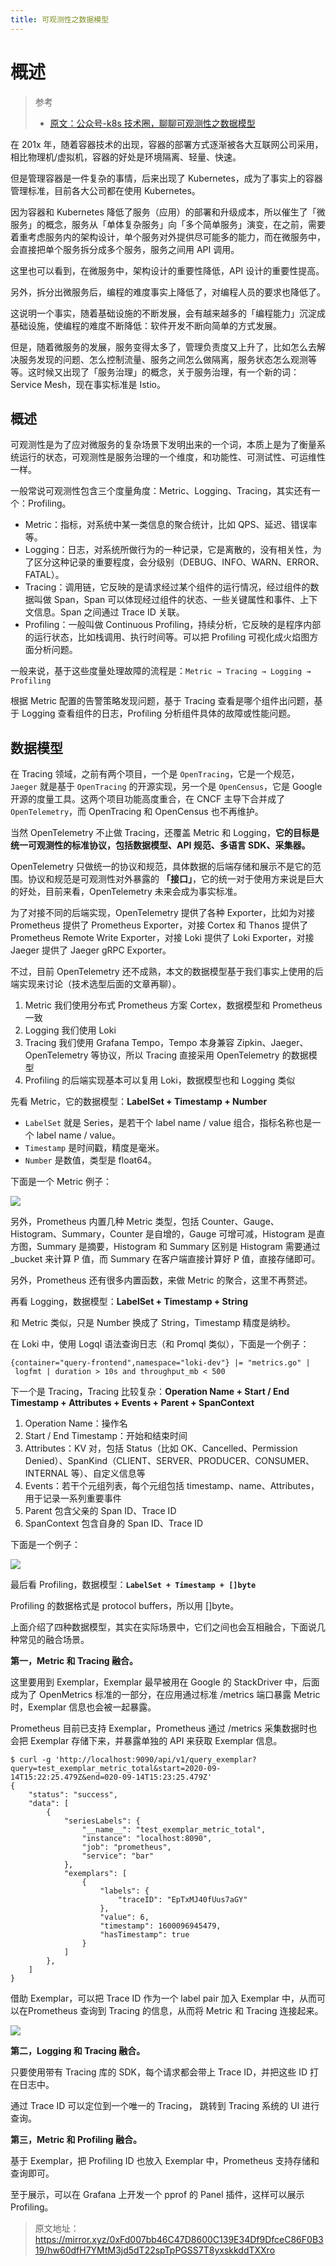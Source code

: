 ```yaml
---
title: 可观测性之数据模型
---
```


# 概述

> 参考
>
> - [原文：公众号-k8s 技术圈，聊聊可观测性之数据模型](https://mp.weixin.qq.com/s/K11XBQlPJIxFGmsC39_lNQ)

在 201x 年，随着容器技术的出现，容器的部署方式逐渐被各大互联网公司采用，相比物理机/虚拟机，容器的好处是环境隔离、轻量、快速。

但是管理容器是一件复杂的事情，后来出现了 Kubernetes，成为了事实上的容器管理标准，目前各大公司都在使用 Kubernetes。

因为容器和 Kubernetes 降低了服务（应用）的部署和升级成本，所以催生了「微服务」的概念，服务从「单体复杂服务」向「多个简单服务」演变，在之前，需要着重考虑服务内的架构设计，单个服务对外提供尽可能多的能力，而在微服务中，会直接把单个服务拆分成多个服务，服务之间用 API 调用。

这里也可以看到，在微服务中，架构设计的重要性降低，API 设计的重要性提高。

另外，拆分出微服务后，编程的难度事实上降低了，对编程人员的要求也降低了。

这说明一个事实，随着基础设施的不断发展，会有越来越多的「编程能力」沉淀成基础设施，使编程的难度不断降低：软件开发不断向简单的方式发展。

但是，随着微服务的发展，服务变得太多了，管理负责度又上升了，比如怎么去解决服务发现的问题、怎么控制流量、服务之间怎么做隔离，服务状态怎么观测等等。这时候又出现了「服务治理」的概念，关于服务治理，有一个新的词：Service Mesh，现在事实标准是 Istio。

概述
--

可观测性是为了应对微服务的复杂场景下发明出来的一个词，本质上是为了衡量系统运行的状态，可观测性是服务治理的一个维度，和功能性、可测试性、可运维性一样。

一般常说可观测性包含三个度量角度：Metric、Logging、Tracing，其实还有一个：Profiling。

*   Metric：指标，对系统中某一类信息的聚合统计，比如 QPS、延迟、错误率等。
*   Logging：日志，对系统所做行为的一种记录，它是离散的，没有相关性，为了区分这种记录的重要程度，会分级别（DEBUG、INFO、WARN、ERROR、FATAL）。
*   Tracing：调用链，它反映的是请求经过某个组件的运行情况，经过组件的数据叫做 Span，Span 可以体现经过组件的状态、一些关键属性和事件、上下文信息。Span 之间通过 Trace ID 关联。
*   Profiling：一般叫做 Continuous Profiling，持续分析，它反映的是程序内部的运行状态，比如栈调用、执行时间等。可以把 Profiling 可视化成火焰图方面分析问题。

一般来说，基于这些度量处理故障的流程是：`Metric → Tracing → Logging → Profiling`

根据 Metric 配置的告警策略发现问题，基于 Tracing 查看是哪个组件出问题，基于 Logging 查看组件的日志，Profiling 分析组件具体的故障或性能问题。

数据模型
----

在 Tracing 领域，之前有两个项目，一个是 `OpenTracing`，它是一个规范，`Jaeger` 就是基于 `OpenTracing` 的开源实现，另一个是 `OpenCensus`，它是 Google 开源的度量工具。这两个项目功能高度重合，在 CNCF 主导下合并成了 `OpenTelemetry`，而 OpenTracing 和 OpenCensus 也不再维护。

当然 OpenTelemetry 不止做 Tracing，还覆盖 Metric 和 Logging，**它的目标是统一可观测性的标准协议，包括数据模型、API 规范、多语言 SDK、采集器。** 

OpenTelemetry 只做统一的协议和规范，具体数据的后端存储和展示不是它的范围。协议和规范是可观测性对外暴露的 **「接口」**，它的统一对于使用方来说是巨大的好处，目前来看，OpenTelemetry 未来会成为事实标准。

为了对接不同的后端实现，OpenTelemetry 提供了各种 Exporter，比如为对接 Prometheus 提供了 Prometheus Exporter，对接 Cortex 和 Thanos 提供了 Prometheus Remote Write Exporter，对接 Loki 提供了 Loki Exporter，对接 Jaeger 提供了 Jaeger gRPC Exporter。

不过，目前 OpenTelemetry 还不成熟，本文的数据模型基于我们事实上使用的后端实现来讨论（技术选型后面的文章再聊）。

1.  Metric 我们使用分布式 Prometheus 方案 Cortex，数据模型和 Prometheus 一致
2.  Logging 我们使用 Loki
3.  Tracing 我们使用 Grafana Tempo，Tempo 本身兼容 Zipkin、Jaeger、OpenTelemetry 等协议，所以 Tracing 直接采用 OpenTelemetry 的数据模型
4.  Profiling 的后端实现基本可以复用 Loki，数据模型也和 Logging 类似

先看 Metric，它的数据模型：**LabelSet + Timestamp + Number**

*   `LabelSet` 就是 Series，是若干个 label name / value 组合，指标名称也是一个 label name / value。
*   `Timestamp` 是时间戳，精度是毫米。
*   `Number` 是数值，类型是 float64。

下面是一个 Metric 例子：

![](https://mmbiz.qpic.cn/mmbiz_png/z9BgVMEm7Yvw05DYUSiaYDHL1pBYyibCnlicm4aVq2QYvUhxgmicAwSjibdBHKctyia3sKBFsCjETj4ic3q18O0I2Lk0g/640?wx_fmt=png)

另外，Prometheus 内置几种 Metric 类型，包括 Counter、Gauge、Histogram、Summary，Counter 是自增的，Gauge 可增可减，Histogram 是直方图，Summary 是摘要，Histogram 和 Summary 区别是 Histogram 需要通过 \_bucket 来计算 P 值，而 Summary 在客户端直接计算好 P 值，直接存储即可。

另外，Prometheus 还有很多内置函数，来做 Metric 的聚合，这里不再赘述。

再看 Logging，数据模型：**LabelSet + Timestamp + String**

和 Metric 类似，只是 Number 换成了 String，Timestamp 精度是纳秒。

在 Loki 中，使用 Logql 语法查询日志（和 Promql 类似），下面是一个例子：

`{container="query-frontend",namespace="loki-dev"} |= "metrics.go" | logfmt | duration > 10s and throughput_mb < 500`

下一个是 Tracing，Tracing 比较复杂：**Operation Name + Start / End Timestamp + Attributes + Events + Parent + SpanContext**

1.  Operation Name：操作名
2.  Start / End Timestamp：开始和结束时间
3.  Attributes：KV 对，包括 Status（比如 OK、Cancelled、Permission Denied）、SpanKind（CLIENT、SERVER、PRODUCER、CONSUMER、INTERNAL 等）、自定义信息等
4.  Events：若干个元组列表，每个元组包括 timestamp、name、Attributes，用于记录一系列重要事件
5.  Parent 包含父亲的 Span ID、Trace ID
6.  SpanContext 包含自身的 Span ID、Trace ID

下面是一个例子：

![](https://mmbiz.qpic.cn/mmbiz_png/z9BgVMEm7Yvw05DYUSiaYDHL1pBYyibCnlQ6niaF4icDhIoTABudXN4D70YIgd9OCYdUgKaiciaVR1T7q7iaoSicJTiaJKg/640?wx_fmt=png)

最后看 Profiling，数据模型：**`LabelSet + Timestamp + []byte`**

Profiling 的数据格式是 protocol buffers，所以用 \[\]byte。

上面介绍了四种数据模型，其实在实际场景中，它们之间也会互相融合，下面说几种常见的融合场景。

**第一，Metric 和 Tracing 融合。** 

这里要用到 Exemplar，Exemplar 最早被用在 Google 的 StackDriver 中，后面成为了 OpenMetrics 标准的一部分，在应用通过标准 /metrics 端口暴露 Metric 时，Exemplar 信息也会被一起暴露。

Prometheus 目前已支持 Exemplar，Prometheus 通过 /metrics 采集数据时也会把 Exemplar 存储下来，并暴露单独的 API 来获取 Exemplar 信息。

```
$ curl -g 'http://localhost:9090/api/v1/query_exemplar?query=test_exemplar_metric_total&start=2020-09-14T15:22:25.479Z&end=020-09-14T15:23:25.479Z'  
{  
    "status": "success",  
    "data": [  
        {  
            "seriesLabels": {  
                "__name__": "test_exemplar_metric_total",  
                "instance": "localhost:8090",  
                "job": "prometheus",  
                "service": "bar"  
            },  
            "exemplars": [  
                {  
                    "labels": {  
                        "traceID": "EpTxMJ40fUus7aGY"  
                    },  
                    "value": 6,  
                    "timestamp": 1600096945479,  
                    "hasTimestamp": true  
                }  
            ]  
        },  
    ]  
}  
```

借助 Exemplar，可以把 Trace ID 作为一个 label pair 加入 Exemplar 中，从而可以在Prometheus 查询到 Tracing 的信息，从而将 Metric 和 Tracing 连接起来。

![](https://mmbiz.qpic.cn/mmbiz_png/z9BgVMEm7Yvw05DYUSiaYDHL1pBYyibCnl2QIoPbmbu3icic3ZUMgiaDlTicFQIC7iafDGVHSGD8qazMlc17POW8xudbA/640?wx_fmt=png)

**第二，Logging 和 Tracing 融合。** 

只要使用带有 Tracing 库的 SDK，每个请求都会带上 Trace ID，并把这些 ID 打在日志中。

通过 Trace ID 可以定位到一个唯一的 Tracing， 跳转到 Tracing 系统的 UI 进行查询。

**第三，Metric 和 Profiling 融合。** 

基于 Exemplar，把 Profiling ID 也放入 Exemplar 中，Prometheus 支持存储和查询即可。

至于展示，可以在 Grafana 上开发一个 pprof 的 Panel 插件，这样可以展示 Profiling。

> 原文地址： https://mirror.xyz/0xFd007bb46C47D8600C139E34Df9DfceC86F0B319/hw60dfH7YMtM3jd5dT22spTpPGSS7T8yxskkddTXXro
